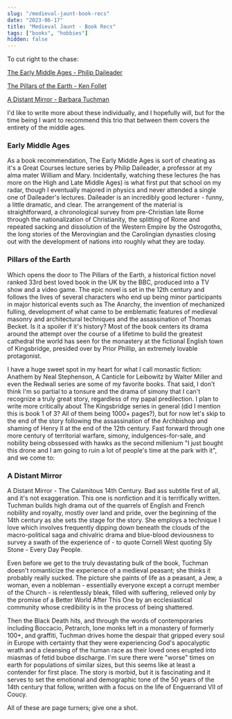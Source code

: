 ```yaml
---
slug: "/medieval-jaunt-book-recs"
date: "2023-06-17"
title: "Medieval Jaunt - Book Recs"
tags: ["books", "hobbies"]
hidden: false
---
```


To cut right to the chase:

[The Early Middle Ages - Philip
Daileader](https://www.goodreads.com/book/show/2062351.The_Early_Middle_Ages?ref=nav_sb_ss_2_15)  

[The Pillars of the Earth - Ken Follet](https://www.goodreads.com/book/show/5043.The_Pillars_of_the_Earth)  

[A Distant Mirror - Barbara Tuchman](https://www.goodreads.com/book/show/568236.A_Distant_Mirror)  


I'd like to write more about these individually, and I hopefully will, but for the time being I want to recommend
this trio that between them covers the entirety of the middle ages.

### Early Middle Ages
As a book recommendation, The Early Middle Ages is sort of cheating as it's a Great Courses lecture series by Philip Daileader, a professor at my alma mater
William and Mary. Incidentally, watching these lectures (he has more on the High and Late Middle Ages) is what first put
that school on my radar, though I eventually majored in physics and never attended a single one of Daileader's lectures.
Daileader is an incredibly good lecturer - funny, a little dramatic, and clear. The arrangement of the material is
straightforward, a chronological survey from pre-Christian late Rome through the nationalization of Christianity, the
splitting of Rome and repeated sacking and dissolution of the Western Empire by the Ostrogoths, the long stories of the Merovingian and
the Carolingian dynasties closing out with the development of nations into roughly what they are today.

### Pillars of the Earth
Which opens the door to The Pillars of the Earth, a historical fiction novel ranked 33rd best loved book in the UK by
the BBC, produced into a TV show and a video game. The epic novel is set in the 12th century and follows the lives of several characters
who end up being minor participants in major historical events such as The Anarchy, the invention of mechanized fulling,
development of what came to be emblematic features of medieval masonry and architectural techniques and the assassination of
Thomas Becket. Is it a spoiler if it's history? Most of the book centers its drama around the attempt over the course of
a lifetime to build the greatest cathedral the world has seen for the monastery at the fictional English town of Kingsbridge, presided over by Prior
Phillip, an extremely lovable protagonist.

I have a huge sweet spot in my heart for what I call monastic fiction: Anathem by Neal Stephenson, A Canticle
for Leibowitz by Walter Miller and even the Redwall series are some of my favorite books. That said, I don't think I'm
so partial to a tonsure and the drama of simony that I can't recognize a truly great story, regardless of my papal
predilection. I plan to write more critically about The Kingsbridge series in general (did I mention this is book 1 of
3? All of them being 1000+ pages?), but for now let's skip to the end of the story following the assassination of the
Archbishop and shaming of Henry II at the end of the 12th century. Fast forward through one more century of territorial warfare,
simony, indulgences-for-sale, and nobility being obssessed with hawks as the second millenium "I just bought this drone
and I am going to ruin a lot of people's time at the park with it", and we come to:

### A Distant Mirror
A Distant Mirror - The Calamitous 14th Century. Bad ass subtitle first of all, and it's not exaggeration. This one is
nonfiction and it is terrifically written. Tuchman builds high drama out of the quarrels of English and French nobility
and royalty, mostly over land and pride, over the beginning of the 14th century as she sets the stage for the story.
She employs a technique I love which involves frequently dipping down beneath the clouds of the macro-political saga and
chivalric drama and blue-blood deviousness to survey a swath of the experience of - to quote Cornell West quoting Sly
Stone - Every Day People.

Even before we get to the truly devastating bulk of the book, Tuchman doesn't romanticize the
experience of a medieval peasant; she thinks it probably really sucked. The picture she paints of life as a peasant, a
Jew, a woman, even a nobleman - essentially everyone except a corrupt member of the Church - is relentlessly bleak,
filled with suffering, relieved only by the promise of a Better World After This One by an ecclesiastical community
whose credibility is in the process of being shattered.

Then the Black Death hits, and through the words of contemporaries including Boccacio, Petrarch, lone monks left in a
monastery of formerly 100+, and graffiti, Tuchman drives home the despair that gripped every soul in Europe
with certainty that they were experiencing God's apocalyptic wrath and a cleansing of the human race as their loved ones
erupted into miasmas of fetid buboe discharge. I'm sure there were "worse" times on earth for populations of similar
sizes, but this seems like at least a contender for first place. The story is morbid, but it is fascinating and it serves to set the emotional
and demographic tone of the 50 years of the 14th century that follow, written with a focus on the life of
Enguerrand VII of Coucy.

All of these are page turners; give one a shot.